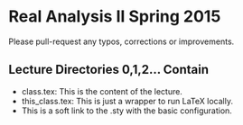 Real Analysis II Spring 2015
============================

Please pull-request any typos, corrections or improvements.

Lecture Directories 0,1,2... Contain
------------------

* class.tex: This is the content of the lecture.
* this_class.tex: This is just a wrapper to run LaTeX locally.
* This is a soft link to the .sty with the basic configuration.

